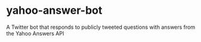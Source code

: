 yahoo-answer-bot
================

A Twitter bot that responds to publicly tweeted questions with answers from the Yahoo Answers API
